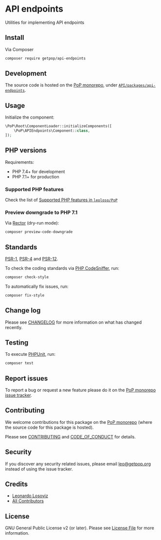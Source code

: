# API endpoints

<!--
[![Build Status][ico-travis]][link-travis]
[![Quality Score][ico-code-quality]][link-code-quality]
[![Software License][ico-license]](LICENSE.md)
[![Latest Version on Packagist][ico-version]][link-packagist]
[![Coverage Status][ico-scrutinizer]][link-scrutinizer]
[![Total Downloads][ico-downloads]][link-downloads]
-->

Utilities for implementing API endpoints

## Install

Via Composer

``` bash
composer require getpop/api-endpoints
```

## Development

The source code is hosted on the [PoP monorepo](https://github.com/leoloso/PoP), under [`API/packages/api-endpoints`](https://github.com/leoloso/PoP/tree/master/layers/API/packages/api-endpoints).

## Usage

Initialize the component:

``` php
\PoP\Root\ComponentLoader::initializeComponents([
    \PoP\APIEndpoints\Component::class,
]);
```

## PHP versions

Requirements:

- PHP 7.4+ for development
- PHP 7.1+ for production

### Supported PHP features

Check the list of [Supported PHP features in `leoloso/PoP`](https://github.com/leoloso/PoP/#supported-php-features)

### Preview downgrade to PHP 7.1

Via [Rector](https://github.com/rectorphp/rector) (dry-run mode):

```bash
composer preview-code-downgrade
```

## Standards

[PSR-1](https://www.php-fig.org/psr/psr-1), [PSR-4](https://www.php-fig.org/psr/psr-4) and [PSR-12](https://www.php-fig.org/psr/psr-12).

To check the coding standards via [PHP CodeSniffer](https://github.com/squizlabs/PHP_CodeSniffer), run:

``` bash
composer check-style
```

To automatically fix issues, run:

``` bash
composer fix-style
```

## Change log

Please see [CHANGELOG](CHANGELOG.md) for more information on what has changed recently.

## Testing

To execute [PHPUnit](https://phpunit.de/), run:

``` bash
composer test
```

## Report issues

To report a bug or request a new feature please do it on the [PoP monorepo issue tracker](https://github.com/leoloso/PoP/issues).

## Contributing

We welcome contributions for this package on the [PoP monorepo](https://github.com/leoloso/PoP) (where the source code for this package is hosted).

Please see [CONTRIBUTING](CONTRIBUTING.md) and [CODE_OF_CONDUCT](CODE_OF_CONDUCT.md) for details.

## Security

If you discover any security related issues, please email leo@getpop.org instead of using the issue tracker.

## Credits

- [Leonardo Losoviz][link-author]
- [All Contributors][link-contributors]

## License

GNU General Public License v2 (or later). Please see [License File](LICENSE.md) for more information.

[ico-version]: https://img.shields.io/packagist/v/getpop/api-endpoints.svg?style=flat-square
[ico-license]: https://img.shields.io/badge/license-MIT-brightgreen.svg?style=flat-square
[ico-travis]: https://img.shields.io/travis/getpop/api-endpoints/master.svg?style=flat-square
[ico-scrutinizer]: https://img.shields.io/scrutinizer/coverage/g/getpop/api-endpoints.svg?style=flat-square
[ico-code-quality]: https://img.shields.io/scrutinizer/g/getpop/api-endpoints.svg?style=flat-square
[ico-downloads]: https://img.shields.io/packagist/dt/getpop/api-endpoints.svg?style=flat-square

[link-packagist]: https://packagist.org/packages/getpop/api-endpoints
[link-travis]: https://travis-ci.org/getpop/api-endpoints
[link-scrutinizer]: https://scrutinizer-ci.com/g/getpop/api-endpoints/code-structure
[link-code-quality]: https://scrutinizer-ci.com/g/getpop/api-endpoints
[link-downloads]: https://packagist.org/packages/getpop/api-endpoints
[link-author]: https://github.com/getpop
[link-contributors]: ../../../../../../contributors
